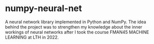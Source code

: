 # numpy-neural-net
A neural network library implemented in Python and NumPy. The idea behind the project was to strengthen my knowledge about the inner workings of neural networks after I took the course FMAN45 MACHINE LEARNING at LTH in 2022.
